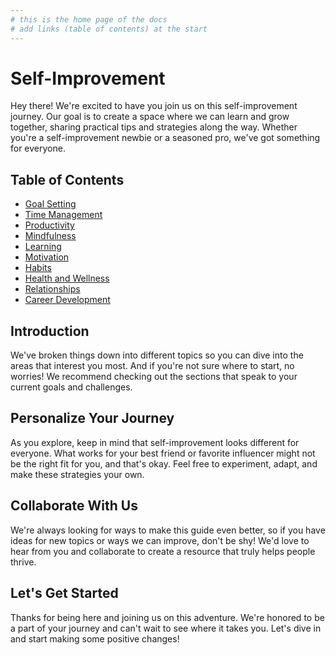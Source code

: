 ```yaml
---
# this is the home page of the docs
# add links (table of contents) at the start
---
```


# Self-Improvement

Hey there! We're excited to have you join us on this self-improvement journey. Our goal is to create a space where we can learn and grow together, sharing practical tips and strategies along the way. Whether you're a self-improvement newbie or a seasoned pro, we've got something for everyone.

## Table of Contents

- [Goal Setting](goal-setting.md)
- [Time Management](time-management.md)
- [Productivity](productivity.md) 
- [Mindfulness](mindfulness.md)
- [Learning](learning.md)
- [Motivation](motivation.md)
- [Habits](habits.md)
- [Health and Wellness](health-wellness.md)
- [Relationships](relationships.md)
- [Career Development](career-development.md)

## Introduction

We've broken things down into different topics so you can dive into the areas that interest you most. And if you're not sure where to start, no worries! We recommend checking out the sections that speak to your current goals and challenges.

## Personalize Your Journey

As you explore, keep in mind that self-improvement looks different for everyone. What works for your best friend or favorite influencer might not be the right fit for you, and that's okay. Feel free to experiment, adapt, and make these strategies your own.

## Collaborate With Us

We're always looking for ways to make this guide even better, so if you have ideas for new topics or ways we can improve, don't be shy! We'd love to hear from you and collaborate to create a resource that truly helps people thrive.

## Let's Get Started

Thanks for being here and joining us on this adventure. We're honored to be a part of your journey and can't wait to see where it takes you. Let's dive in and start making some positive changes!
